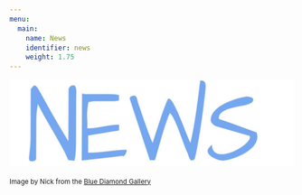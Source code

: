 ```yaml
---
menu:
  main:
    name: News
    identifier: news
    weight: 1.75
---
```


![](news.jpg)

<small>Image by Nick from the [Blue Diamond Gallery](http://www.thebluediamondgallery.com/handwriting/n/news.html)</small>

